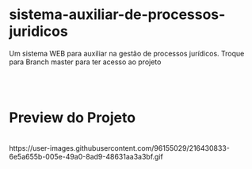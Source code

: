# sistema-auxiliar-de-processos-juridicos
Um sistema  WEB para auxiliar na gestão de processos jurídicos.
Troque para Branch master para ter acesso ao projeto

<br>
<br>

# Preview do Projeto

<br>
https://user-images.githubusercontent.com/96155029/216430833-6e5a655b-005e-49a0-8ad9-48631aa3a3bf.gif
